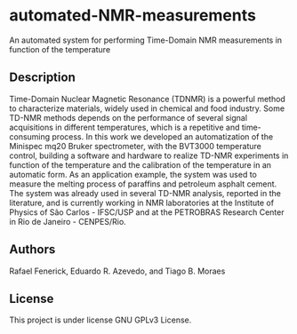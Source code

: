 # automated-NMR-measurements
An automated system for performing Time-Domain NMR measurements in function of the temperature

## Description
Time-Domain Nuclear Magnetic Resonance (TDNMR) is a powerful method to characterize materials, widely used in chemical and food industry. Some TD-NMR methods depends on the performance of several signal acquisitions in different temperatures, which is a repetitive and time-consuming process. In this work we developed an automatization of the Minispec mq20 Bruker spectrometer, with the BVT3000 temperature control, building a software and hardware to realize TD-NMR experiments in function of the temperature and the calibration of the temperature in an automatic form. As an application example, the system was used to measure the melting process of paraffins and petroleum asphalt cement. The system was already used in several TD-NMR analysis, reported in the literature, and is currently working in NMR laboratories at the Institute of Physics of São Carlos - IFSC/USP and at the PETROBRAS Research Center in Rio de Janeiro - CENPES/Rio.

## Authors
Rafael Fenerick, Eduardo R. Azevedo, and Tiago B. Moraes

## License
This project is under license GNU GPLv3 License.
